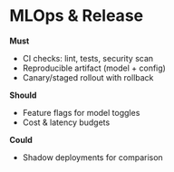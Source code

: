 # MLOps & Release

**Must**
- CI checks: lint, tests, security scan
- Reproducible artifact (model + config)
- Canary/staged rollout with rollback

**Should**
- Feature flags for model toggles
- Cost & latency budgets

**Could**
- Shadow deployments for comparison


